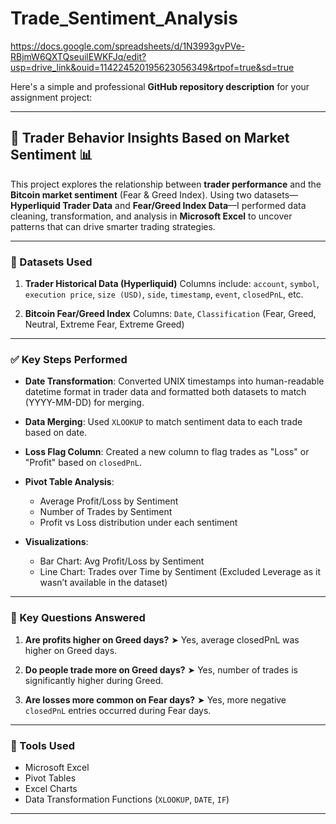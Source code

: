 # Trade_Sentiment_Analysis
https://docs.google.com/spreadsheets/d/1N3993gvPVe-RBjmW6QXTQseuilEWKFJq/edit?usp=drive_link&ouid=114224520195623056349&rtpof=true&sd=true

Here's a simple and professional **GitHub repository description** for your assignment project:

---

## 🧠 Trader Behavior Insights Based on Market Sentiment 📊

This project explores the relationship between **trader performance** and the **Bitcoin market sentiment** (Fear & Greed Index). Using two datasets—**Hyperliquid Trader Data** and **Fear/Greed Index Data**—I performed data cleaning, transformation, and analysis in **Microsoft Excel** to uncover patterns that can drive smarter trading strategies.

---

### 📁 Datasets Used

1. **Trader Historical Data (Hyperliquid)**
   Columns include: `account`, `symbol`, `execution price`, `size (USD)`, `side`, `timestamp`, `event`, `closedPnL`, etc.

2. **Bitcoin Fear/Greed Index**
   Columns: `Date`, `Classification` (Fear, Greed, Neutral, Extreme Fear, Extreme Greed)

---

### ✅ Key Steps Performed

* **Date Transformation**:
  Converted UNIX timestamps into human-readable datetime format in trader data and formatted both datasets to match (YYYY-MM-DD) for merging.

* **Data Merging**:
  Used `XLOOKUP` to match sentiment data to each trade based on date.

* **Loss Flag Column**:
  Created a new column to flag trades as "Loss" or "Profit" based on `closedPnL`.

* **Pivot Table Analysis**:

  * Average Profit/Loss by Sentiment
  * Number of Trades by Sentiment
  * Profit vs Loss distribution under each sentiment

* **Visualizations**:

  * Bar Chart: Avg Profit/Loss by Sentiment
  * Line Chart: Trades over Time by Sentiment
    (Excluded Leverage as it wasn’t available in the dataset)

---

### 📌 Key Questions Answered

1. **Are profits higher on Greed days?**
   ➤ Yes, average closedPnL was higher on Greed days.

2. **Do people trade more on Greed days?**
   ➤ Yes, number of trades is significantly higher during Greed.

3. **Are losses more common on Fear days?**
   ➤ Yes, more negative `closedPnL` entries occurred during Fear days.

---

### 📄 Tools Used

* Microsoft Excel
* Pivot Tables
* Excel Charts
* Data Transformation Functions (`XLOOKUP`, `DATE`, `IF`)

---


